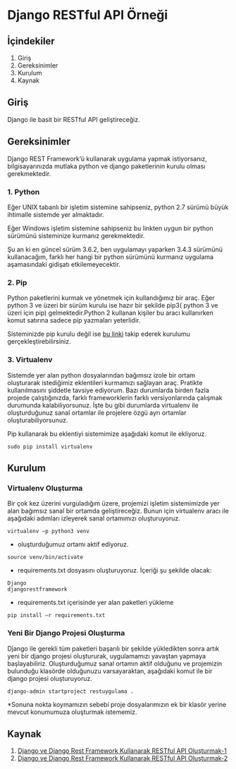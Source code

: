 # Django RESTful API Örneği

## İçindekiler

1. Giriş
2. Gereksinimler
3. Kurulum
4. Kaynak

## Giriş
<p>Django ile basit bir RESTful API geliştireceğiz.</p>

## Gereksinimler

<p>Django REST Framework’ü kullanarak uygulama yapmak istiyorsanız, bilgisayarınızda mutlaka python ve django paketlerinin kurulu olması gerekmektedir.</p>

### 1. Python

<p>Eğer UNIX tabanlı bir işletim sistemine sahipseniz, python 2.7 sürümü büyük ihtimalle sistemde yer almaktadır.</p>

<p>Eğer Windows işletim sistemine sahipseniz bu linkten uygun bir python sürümünü sisteminize kurmanız gerekmektedir.</p>

<p>Şu an ki en güncel sürüm 3.6.2, ben uygulamayı yaparken 3.4.3 sürümünü kullanacağım, farklı her hangi bir python sürümünü kurmanız uygulama aşamasındaki gidişatı etkilemeyecektir.</p>

### 2. Pip

<p>Python paketlerini kurmak ve yönetmek için kullandığımız bir araç. Eğer python 3 ve üzeri bir sürüm kurulu ise hazır bir şekilde pip3( python 3 ve üzeri için pip) gelmektedir.Python 2 kullanan kişiler bu aracı kullanırken komut satırına sadece pip yazmaları yeterlidir.</p>

<p>Sisteminizde pip kurulu değil ise <a href="https://pip.pypa.io/en/stable/installing/">bu linki</a> takip ederek kurulumu gerçekleştirebilirsiniz.</p>

### 3. Virtualenv

<p>Sistemde yer alan python dosyalarından bağımsız izole bir ortam oluşturarak istediğimiz eklentileri kurmamızı sağlayan araç. Pratikte kullanılmasını şiddetle tavsiye ediyorum. Bazı durumlarda birden fazla projede çalıştığınızda, farklı frameworklerin farklı versiyonlarında çalışmak durumunda kalabiliyorsunuz. İşte bu gibi durumlarda virtualenv ile oluşturduğunuz sanal ortamlar ile projelere özgü ayrı ortamlar oluşturabiliyorsunuz.</p>

<p>Pip kullanarak bu eklentiyi sistemimize aşağıdaki komut ile ekliyoruz.</p>

```
sudo pip install virtualenv
```

## Kurulum

### Virtualenv Oluşturma

<p>Bir çok kez üzerini vurguladığım üzere, projemizi işletim sistemimizde yer alan bağımsız sanal bir ortamda geliştireceğiz. Bunun için virtualenv aracı ile aşağıdaki adımları izleyerek sanal ortamımızı oluşturuyoruz.</p>

```
virtualenv –p python3 venv
```

- oluşturduğumuz ortamı aktif ediyoruz.

```
source venv/bin/activate
```

- requirements.txt dosyasını oluşturuyoruz. İçeriği şu şekilde olacak:
    
```
Django
djangorestframework
```
    
- requirements.txt içerisinde yer alan paketleri yükleme
    
```
pip install –r requirements.txt
```
    
### Yeni Bir Django Projesi Oluşturma 

<p>Django ile gerekli tüm paketleri başarılı bir şekilde yükledikten sonra artık yeni bir django projesi oluştururak, uygulamamızı yavaştan yapmaya başlayabiliriz. Oluşturduğumuz sanal ortamın aktif olduğunu ve projemizin bulunduğu klasörde olduğunuzu varsayaraktan, aşağıdaki komut ile bir django projesi oluşturuyoruz.</p>

```
django-admin startproject restuygulama .
```
<p>*Sonuna nokta koymamızın sebebi proje dosyalarımızın ek bir klasör yerine mevcut konumumuza oluşturmak istememiz.</p>

## Kaynak

1. <a href="https://medium.com/@burakakyol07/django-ve-django-rest-framework-kullanarak-restful-api-oluşturmak-7f6e5c0a5783">Django ve Django Rest Framework Kullanarak RESTful API Oluşturmak-1</a>
2. <a href="https://medium.com/@burakakyol07/django-ve-django-rest-framework-kullanarak-restful-api-oluşturmak-2-a3359a451661">Django ve Django Rest Framework Kullanarak RESTful API Oluşturmak-2</a>
